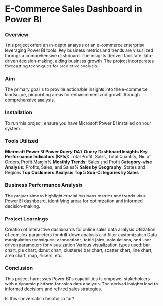 # E-Commerce Sales Dashboard in Power BI

### Overview
This project offers an in-depth analysis of an e-commerce enterprise leveraging Power BI tools. Key business metrics and trends are visualized through a comprehensive dashboard. The insights derived facilitate data-driven decision-making, aiding business growth. The project incorporates forecasting techniques for predictive analysis.

### Aim
The primary goal is to provide actionable insights into the e-commerce landscape, pinpointing areas for enhancement and growth through comprehensive analysis.

### Installation
To run this project, ensure you have Microsoft Power BI installed on your system.

### Tools Utilized
**Microsoft Power BI**
**Power Query**
**DAX Query**
**Dashboard Insights**
**Key Performance Indicators (KPIs):** Total Profit, Sales, Total Quantity, No. of Orders, Profit Margin%
**Monthly Trends:** Sales and Profit
**Category-wise Analysis:** Profits, Sales, and Sales%
**Sales by Geography:** States and Regions
**Top Customers Analysis**
**Top 5 Sub-Categories by Sales**

### Business Performance Analysis
The project aims to highlight crucial business metrics and trends via a Power BI dashboard, identifying areas for optimization and informed decision-making.

### Project Learnings
Creation of interactive dashboards for online sales data analysis
Utilization of complex parameters for drill-down analysis and filter customization
Data manipulation techniques: connections, table joins, calculations, and user-driven parameters for visualization
Various visualization types used: bar chart, pie chart, donut chart, clustered bar chart, scatter chart, line chart, area chart, map, slicers, etc.

### Conclusion
This project harnesses Power BI's capabilities to empower stakeholders with a dynamic platform for sales data analysis. The derived insights lead to informed decisions and refined sales strategies.



Is this conversation helpful so far?


